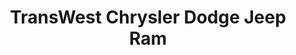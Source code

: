 ---
title: "TransWest Chrysler Dodge Jeep Ram"
url: /limon/transwest-chrysler-dodge-jeep-ram-6th-street/
shop: car
---